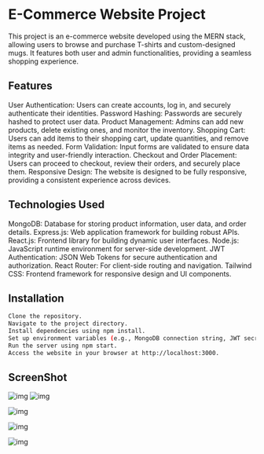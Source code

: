 
# E-Commerce Website Project
This project is an e-commerce website developed using the MERN stack, allowing users to browse and purchase T-shirts and custom-designed mugs. It features both user and admin functionalities, providing a seamless shopping experience.




## Features
User Authentication: Users can create accounts, log in, and securely authenticate their identities.
Password Hashing: Passwords are securely hashed to protect user data.
Product Management: Admins can add new products, delete existing ones, and monitor the inventory.
Shopping Cart: Users can add items to their shopping cart, update quantities, and remove items as needed.
Form Validation: Input forms are validated to ensure data integrity and user-friendly interaction.
Checkout and Order Placement: Users can proceed to checkout, review their orders, and securely place them.
Responsive Design: The website is designed to be fully responsive, providing a consistent experience across devices.
## Technologies Used
MongoDB: Database for storing product information, user data, and order details.
Express.js: Web application framework for building robust APIs.
React.js: Frontend library for building dynamic user interfaces.
Node.js: JavaScript runtime environment for server-side development.
JWT Authentication: JSON Web Tokens for secure authentication and authorization.
React Router: For client-side routing and navigation.
Tailwind CSS: Frontend framework for responsive design and UI components.
## Installation


```bash
Clone the repository.
Navigate to the project directory.
Install dependencies using npm install.
Set up environment variables (e.g., MongoDB connection string, JWT secret key).
Run the server using npm start.
Access the website in your browser at http://localhost:3000.
```

## ScreenShot

![img](https://lh3.googleusercontent.com/pw/AP1GczMhpG07DfzPzWmOvMyto8kSAGaLuCmrW9QaTNqWUczH4dxayLWf0A68zSUSnmHkHCVLvwPOVYO6k_X6ZE8o7-GuWiDMzFIUTpyTeF_fvT67yJaRJxlUWMiSyl7jlI-x_gKLI9rXyeb7dtEpCTpqIeyaH5Sykcwkkd33lt72EAGvyWwdnm7Wx5xVvM-QyGmgjRWTYcsk-5m5YKS48ZbywZ-4zClUunlC7R1KrT3LwZTFPMQtnw1E-SlKaRJXYivn89bb1YNS0VglhJGPkL2E-x-_ZPzNQxEPzKfW45tDSKG7WpzrAFK87OLXv5i1suw86HomTyoV_d1KopT_At9IBspVptHmmEAAktpRtnL2PLlCgC40hjfCoGmJcG322OjIVXr-9xw6KYmqxFhMnEPQAj2tqFOapE72IE0NMh2CYLufLFOSD49Xt-sJTHl2hzfOt-uv8hMgsSd5BeZiUW4CroWUwIi2rj_kHYJZqbyra8eEHBTE5XwTWHXEKTK_8pCF0sGXY7103DSLCaKkvGr_zZyum4H_tdNan9wDC3-lzGIA60TsMeEb2xAxK9jLtcnirC8Z9KXFh5LjdVc0bMEMOrsFR6aK3KpqvXkVwkhVQlj4GRz8eiZklwBEZgxEH5TLjqDBA2rTxV0z8qC_m2NMlLm8g9LXBrw2R-IQzvFU-4wksj_untqzCFk7weEImmO-nXGVW9nxgRdEaLnBY-jELwLQd0kEZoOKaqCjE4hJtYDEYalJElOvW54ps5r9hWJIvLenhPNVAJG0_EAlRiskPChgZCa_x1_QWcyuxs6PeeYMXdsInoI1QJ5D6x5xd-NTZKrmI7QbYGrI6QOR2Cs0b3_n0aaqnb8Al2cMxgdf5V6MtgSAwkgnva9D3Wv9qq8SjMpnlbxyXd-W5H0s90UDwTwUEFUgZMmlK8yX2MjxNHofqBclQxYDLs7hwgfuT_GV=w1649-h928-s-no-gm?authuser=0)
![img](https://lh3.googleusercontent.com/pw/AP1GczP_RmgX_uM7NCjWuYuHu0_5vmI_a5tKFEjQXksRvg8I2eFJ2abrnTTPsVbegsr8FLjrrhFluLg2-Rzpom8nMo1HVaEkzPI2C6cCbTvw6Qytfply-T6WgBPpArfnFkLrKQqvXLV_3XBXX2D2N2tGCXrybADRHjEDrGf2Gov-ssvtM7u_rCwQ3pB--Y3xgL_MJSHeDbw3NoeMC6LOwYsUKxWmk3Qu5fUyL0Tfo1zv_i7mJRyRJ_1BrxtZ8VYwMJUcy-W-yhYQ7b1btjUd9Q6ZgDypmKGnNjmDU1QNFLc2MaTQLAAGp7wZqkqLJsy26ng3oYWThwEk1vJLz7KFkB1_XYkjcsbrcFL8zyLa0C6-KKC4ddLM7adZMOdIV71zgM4IaucJLyofwmENAsADlKrqvbQK5pmADY_EgR6L2dj7SaR4F0f-kJk7ESSlhWLq71xstHT5LhZdl8iCEVWO51cyIuU0ix2UPHqRSbdDZplz8rHG0ex1lIAy7AjDoT5aI3CaXOMH57_0XUGBsRXgdSWtEzbXFBO60jLVUX2QsKaf7rP81u9wu2qC-FGVzsebm8xNwGp4yzL1y02kDHbqJrIpHraLkB1Vx6KzUE2eNfVEumtztpfjIhzKnmE0-aFsvjLfqMTha4aWXqmdyeSM5A4D1ZD-O7HGIZ8EJ5ltr2uT-syoOFUolkVa1ELJOMAq1xVaG0AoWIDGKaafY-hLSg5ot4HK8JcECR-ex4MmBhwgfPDWHlWusz52xYOXxt_ujL5Y0uCtFNjmLL1B-kb0OCDf1KMoLFdzGlh4UHEelZzesOD1n3Pp_yvt_pS7yRv7uL3jqx_LpjW5jdkYPR2RkJDO0bRUZTvNj0f-PMeBLQiWPfbEIJMF_wh3F8EA4hK5Kydnp3I9b9VpMlPCRhCWDp8svSTABH0GfRHQis8mRGHnU5BaflFz2dFvdIZSi5T7uEg=w1649-h928-s-no-gm?authuser=0)

![img](https://lh3.googleusercontent.com/pw/AP1GczMOsDGj5gIprzpemttIVyGOvwtxJi73Zw-MMlaUmT6sRz_3IH74ELqTYPV9PlbT7zYQqJ97qgNvcH4YtlImqmqkwtlBULbP493Z3Cdo_w8ZZWTHityZkRdB05WwocGDvZrsNhlwXYGEckiV3HlOHzsoxPu8NTvFe99FJCQvgz_BKpgWwOD3vS-p6MpD0EFnCrlAtINjjtu1iR7EHT5g5bHZww90BFq5YB5cUO7GwpVvJCzuP9t5PSpJSc8nMeIyIyBcvdSgaf4ir5nmuNigpiQWFM5V2leDw2mikpSPCsN9I3z0pCTrqycgotmZTCzs7ZRJXR4KYhK5H40l83Wgj87SVsUH9x27Eozc9qvhPqvcHhxHZi5JcONuBw4w8f6CwkO6jKThpyDxSa9NEzUoygqvVxt95DQeUp6lmGKPMrrFciXRWdKvbHNvNlblvq-zbYOmHvskbxn1tjIrn6Lz3VuXI_fh-LiyM_aJdc7EpBw85eUxGfKMw042WzPDMP9VIwOZc0huDvN1OB3iCe1-3RsJg8AUysQsGl4SUHvRLlxbyQpXfclSDKePZj6Yf9EXUKZaEiiye1bhPXGD_v_dzE2cnn4QHG80Z_57DoKXJWz-6rWxtPchQgW5w7De_Ze10W6efKvZMSHMTlbKZswnqvTXiNF9kH2SkKF85EGxUKbcwBEedi0nhqLxFmSyBQP9EOoMju2WO1Hf-0pu7454YWK8ZMAF2yvPSyEfsf15BQ6zdOJhv3kDzk57zOLM0uhBYRd8JjVF1Cd3fh0Jo8nmx5al_cSa_gGH7Jiwpi5yT2iauw9JEKp04UozcRoQLhtH5lu_4zsxpy1pWWTmJGrW9OWJO5k0TtoDJciSNURzM-W0BQzQwt26wo2unLuW5z1J8ztftmJVWC60n0NmlulzNEzunD3Ip0MyaE86O-u7Jkcqc7uPb1Z4VUkHKKSE96sB=w1649-h928-s-no-gm?authuser=0)

![img](https://lh3.googleusercontent.com/pw/AP1GczNlwMgO9Snpy3osmmOhoFcNQfIseT4TUMrN1jm45YR4UovVrwnakgRepTecRe5k5-_9bY_Fl0JeDfOr_rYCU4dhVvB5E5BZaT7qClHI9dn_7FyIzU20NVe1MrEj8mDBkcIXl3VHS_6E4C31uu32a3eoCKsSRCitzVdC4RUbV8GTuFtW4ioYkndxYg3DtY6Z1ZHp75U1L4AL80KbYNHQM7bUoHFDLFqma69JinB4IiszkNlJNLvAniZLNzyWs31zZi_JsYM-ogrwa0xzV5XVcaFWvOE6NPuJZqifdvc9bVDZ82RUwgyc7riifM-QQiBKOOI11nt3xnLje-aN1tBnGcbwOCv-p0Yn0-9rQvYAI7OmBaqAYMIqTIEWXfDVsM0mrFbeWvx-Zpe1C4mF3OMQtkybSfNpjnxe1jPth6IkO9hBjKGDNmM7rwhO1J7QHERd41afFog0B_5tPCRvEzGGQxwXVBHU_3XNx3lYYYIc3_UEDm06gWWDyB-Ta0wbTft1Y3uSCf6RcKwxWjrfEdePPlJR0_z4JQKgspmIX5lGSs9fhY-Y3jb_E6GG5O1Qnli_0CyRaFO0-KZ4hg6wB9SkDxZ-MmdHlnl5xfDnuk6fPSkdh27fNQE-CAYbk7bM3a0Vnlz1P8EWI0qxl_eQM4j68U6foH5p2nj85y9PymnQDQob4YOllhb2IRamlZZlEgEWFSuyM1yQD7BHgYySfkcW1_JYJ_j9N19wIDlf7QvlTC4rhn5BO38porYtY-WI5UGLjhzex8-KSNk38MVnHNE0nbd8C6hA_8rphSZmxr9F0VxqTP-zIKced6Yx9Sn6UkQfzPvhH4bmuLcSKtX1wvSNn4GiaMosT7PfUsjYNmR_BBxgbRMsRCPOW9RcIW35N4cam5k3L7cOPvcgfuNioW7fCpnvh5BvIOXrrNQm12SPP6OX2WoBlKJ3zKSLNgyZt8A=w1649-h928-s-no-gm?authuser=0)

![img](https://lh3.googleusercontent.com/pw/AP1GczNuxb4s10H4lPNwRlOJoCwOMLaWRYD3_bL-JSTMwjkmY84aA_2GcVfrGHvLFEB5kosWkVmssi0yMBKICwdc-3QdEtQqimT-Nc1Pa5YP24jIKnZL4nWYrFSpiU_8beM_4aBq_YFPgdxFHsBpo9ThQpyQ3lAiCRg7b0-pKPE35i0FUaidPfEBFsIdAx1okNagViAuwcIZUH-6cVAQ7vdj2I7kJllqrvGcFWv_0t-Pp1mYqXe5mpRajUrbUiH5T8UsqJo7IRytXZbcYLZ02eACH-LnwBpyA98Krqtya4X62uWNWeqQAs8oSqb3Tkw6R5NQJKfAk3ZAzb8qSzRwKVTuTRKHROCZfaQ-Of7tVHV5dhgCM3I3EqQZl-kkMVo00WNzWYjjVQhHEEBwoEtpCsB5pyL_KYWfIrMxXYFl4NZQxnTDc_m5rFcfWVl3je9e7qVKzPCuRrO9SYoEr8hI3I1aGaSzdro1hg9nu4I73Igdc6R-kQKfGmuCXZt4GwmKgnDzJ09kzvJ7mrAY-WKNe2Jhr9kR2_JCIEn1dUDL4PcJ_bRHDRwsvV_vQ55LhFnVj2E4HU9t5D2H5MfQkof_TuM0DUGiQzC9CbCE51EDw1mMXJFN20a44DedZN8phuGqRfgubBH91kZYEZXmlPRgzxb4RXSfnMc5xiMzguUcxHk5Hw4g_6oQSariYqL33_eI_QcFJzMHoNovGt7Qau7U3WsAUfh7dPx-4qfiZPKwGzxE9WbmpLdJCggsSzyPITosMenuxIR-jBfihCjCn68taKn0SBabBbNDf7cEb3DmsEMXH-App-MqThZjzlUIgdee5CUgh4YUc-sSQ9BsXfTGfCmI1Jhm3Wd31Na2lrvueseIW3IlwEqAeGEFvw_vPA2KLyjZXBNB3H90ufHVpd2NPpzyoxX0SA23y0z0dSFCs5v6D95hSsRmMNAFAiSmwhlbQq4=w1428-h803-s-no-gm?authuser=0)
